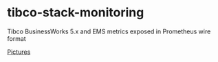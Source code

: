 # tibco-stack-monitoring
Tibco BusinessWorks 5.x and EMS metrics exposed in Prometheus wire format

[Pictures](http://1307723433353.blogspot.com/2017/12/modern-tibco-monitoring-with-jmx.html)
